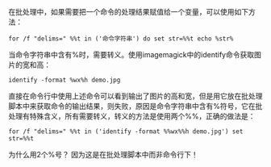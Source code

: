 在批处理中，如果需要把一个命令的处理结果赋值给一个变量，可以使用如下方法：

```
for /f "delims=" %%t in ('命令字符串') do set str=%%t echo %str%
``` 

当命令字符串中含有%时，需要转义。使用imagemagick中的identify命令获取图片的宽和高：

```
identify -format %wx%h demo.jpg
```

直接在命令行中使用上述命令可以看到输出了图片的高和宽，但是用它放在批处理脚本中来获取命令的输出结果，则失败，原因是命令字符串中含有%符号，它在批处理有特殊含义，所有需要转义，转义的方法是使用两个%%，正确的做法是：

```
for /f "delims=" %%t in ('identify -format %%wx%%h demo.jpg') set str=%%t
```

为什么用2个%号？ 因为这是在批处理脚本中而非命令行下！
